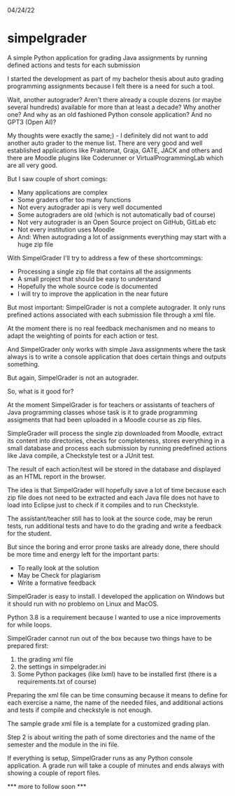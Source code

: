 04/24/22

# simpelgrader
A simple Python application for grading Java assignments by running defined actions and tests for each submission

I started the development as part of my bachelor thesis about auto grading programming assignments because I felt there is a need for such a tool.

Wait, another autograder? Aren't there already a couple dozens (or maybe several hundreds) available for more than at least a decade? Why another one? And why as an old fashioned Python console application? And no GPT3 (Open AI)?

My thoughts were exactly the same;) - I definitely did not want to add another auto grader to the menue list. There are very good and well established applications like Praktomat, Graja, GATE, JACK and others and there are Moodle plugins like Coderunner or VirtualProgrammingLab which are all very good.

But I saw couple of short comings:

- Many applications are complex
- Some graders offer too many functions
- Not every autograder api is very well documented
- Some autograders are old (which is not automatically bad of course)
- Not very autograder is an Open Source project on GitHub, GitLab etc
- Not every institution uses Moodle
- And: When autograding a lot of assignments everything may start with a huge zip file

With SimpelGrader I'll try to address a few of these shortcommings:

- Processing a single zip file that contains all the assignments
- A small project that should be easy to understand
- Hopefully the whole source code is documented
- I will try to improve the application in the near future

But most important: SimpelGrader is not a complete autograder. It only runs prefined actions associated with each submission file through a xml file.

At the moment there is no real feedback mechanismen and no means to adapt the weighting of points for each action or test.

And SimpelGrader only works with simple Java assignments where the task always is to write a console application that does certain things and outputs something.

But again, SimpelGrader is not an autograder.

So, what is it good for?

At the moment SimpelGrader is for teachers or assistants of teachers of Java programming classes whose task is it to grade programming assigments that had been uploaded in a Moodle course as zip files.

SimpleGrader will process the single zip downloaded from Moodle, extract its content into directories, checks for completeness, stores everything in a small database and process each submission by running predefined actions like Java compile, a Checkstyle test or a JUnit test.

The result of each action/test will be stored in the database and displayed as an HTML report in the browser.

The idea is that SimpelGrader will hopefully save a lot of time because each zip file does not need to be extracted and each Java file does not have to load into Eclipse just to check if it compiles and to run Checkstyle.

The assistant/teacher still has to look at the source code, may be rerun tests, run additional tests and have to do the grading and write a feedback for the student.

But since the boring and error prone tasks are already done, there should be more time and energy left for the important parts:

- To really look at the solution
- May be Check for plagiarism
- Write a formative feedback

SimpelGrader is easy to install. I developed the application on Windows but it should run with no problemo on Linux and MacOS.

Python 3.8 is a requirement because I wanted to use a nice improvements for while loops.

SimpelGrader cannot run out of the box because two things have to be prepared first:

1. the grading xml file
2. the settings in simpelgrader.ini
3. Some Python packages (like lxml) have to be installed first (there is a requirements.txt of course)

Preparing the xml file can be time consuming because it means to define for each exercise a name, the name of the needed files, and additional actions and tests if compile and checkstyle is not enough.

The sample grade xml file is a template for a customized grading plan.

Step 2 is about writing the path of some directories and the name of the semester and the module in the ini file.

If everything is setup, SimpelGrader runs as any Python console application. A grade run will take a couple of minutes and ends always with showing a couple of report files.

*** more to follow soon ***

